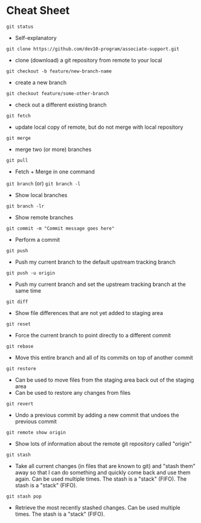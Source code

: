# Cheat Sheet

`git status`
  - Self-explanatory

`git clone https://github.com/dev10-program/associate-support.git`
  - clone (download) a git repository from remote to your local

`git checkout -b feature/new-branch-name`
  - create a new branch

`git checkout feature/some-other-branch`
  - check out a different existing branch

`git fetch`
  - update local copy of remote, but do not merge with local repository

`git merge`
  - merge two (or more) branches

`git pull`
  - Fetch + Merge in one command

`git branch` (or) `git branch -l`
  - Show local branches

`git branch -lr`
  - Show remote branches

`git commit -m "Commit message goes here"`
  - Perform a commit

`git push`
  - Push my current branch to the default upstream tracking branch

`git push -u origin`
  - Push my current branch and set the upstream tracking branch at the same time

`git diff`
  - Show file differences that are not yet added to staging area

`git reset`
  - Force the current branch to point directly to a different commit

`git rebase`
  - Move this entire branch and all of its commits on top of another commit

`git restore`
  - Can be used to move files from the staging area back out of the staging area 
  - Can be used to restore any changes from files

`git revert`
  - Undo a previous commit by adding a new commit that undoes the previous commit

`git remote show origin`
  - Show lots of information about the remote git repository called "origin"

`git stash`
  - Take all current changes (in files that are known to git) and "stash them" away so that I can do something and quickly come back and use them again. Can be used multiple times. The stash is a "stack" (FIFO). The stash is a "stack" (FIFO).

`git stash pop`
  - Retrieve the most recently stashed changes. Can be used multiple times. The stash is a "stack" (FIFO).
